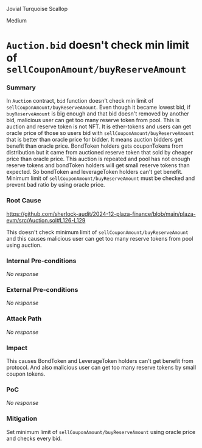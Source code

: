 Jovial Turquoise Scallop

Medium

# `Auction.bid` doesn't check min limit of `sellCouponAmount/buyReserveAmount`

### Summary

In `Auction` contract, `bid` function doesn't check min limit of `sellCouponAmount/buyReserveAmount`.
Even though it became lowest bid, if `buyReserveAmount` is big enough and that bid doesn't removed by another bid, malicious user can get too many reserve token from pool.
This is auction and reserve token is not NFT.
It is ether-tokens and users can get oracle price of those so users bid with `sellCouponAmount/buyReserveAmount` that is better than oracle price for bidder.
It means auction bidders get benefit than oracle price.
BondToken holders gets couponTokens from distribution but it came from auctioned reserve token that sold by cheaper price than oracle price.
This auction is repeated and pool has not enough reserve tokens and bondToken holders will get small reserve tokens than expected.
So bondToken and leverageToken holders can't get benefit.
Minimum limit of `sellCouponAmount/buyReserveAmount` must be checked and prevent bad ratio by using oracle price.

### Root Cause

https://github.com/sherlock-audit/2024-12-plaza-finance/blob/main/plaza-evm/src/Auction.sol#L126-L129

This doesn't check minimum limit of `sellCouponAmount/buyReserveAmount` and this causes malicious user can get too many reserve tokens from pool using auction.

### Internal Pre-conditions

_No response_

### External Pre-conditions

_No response_

### Attack Path

_No response_

### Impact

This causes BondToken and LeverageToken holders can't get benefit from protocol.
And also malicious user can get too many reserve tokens by small coupon tokens.

### PoC

_No response_

### Mitigation

Set minimum limit of `sellCouponAmount/buyReserveAmount` using oracle price and checks every bid.